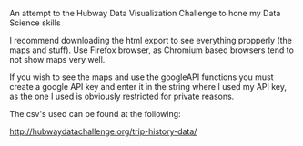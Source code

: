 An attempt to the Hubway Data Visualization Challenge to hone my Data Science skills

I recommend downloading the html export to see everything propperly (the maps and stuff). Use Firefox browser, as Chromium based browsers tend to not show maps very well.

If you wish to see the maps and use the googleAPI functions you must create a google API key and enter it in the string where I used my API key, as the one I used is obviously restricted for private reasons.

The csv's used can be found at the following:

http://hubwaydatachallenge.org/trip-history-data/
